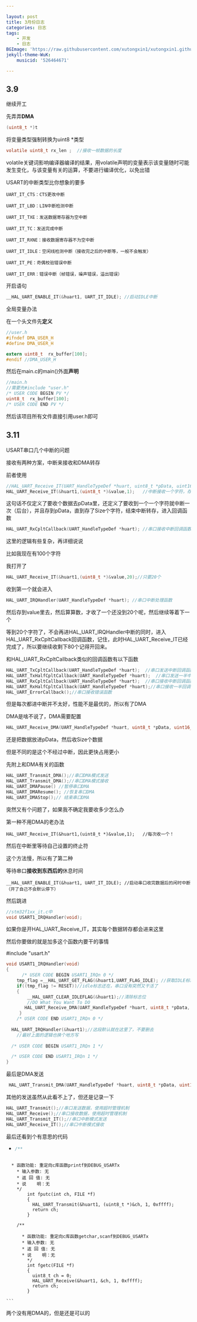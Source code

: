 ```yaml
---

layout: post
title: 3月份日志
categories: 日志
tags: 
    - 开发 
    - 日志
BGImage: 'https://raw.githubusercontent.com/xutongxin1/xutongxin1.github.io/master/asset/%E6%97%A5%E5%BF%97/202020210312152426.png'
jekyll-theme-WuK:
    musicid: '526464671'

---
```


## 3.9

继续开工

先弄弄**DMA**

```c
(uint8_t *)t
```

将变量类型强制转换为uint8 *类型

```c
volatile uint8_t rx_len ;  //接收一帧数据的长度
```

volatile关键词影响编译器编译的结果，用volatile声明的变量表示该变量随时可能发生变化，与该变量有关的运算，不要进行编译优化，以免出错

USART的中断类型比你想象的要多

```
UART_IT_CTS：CTS更改中断

UART_IT_LBD：LIN中断检测中断

UART_IT_TXE：发送数据寄存器为空中断

UART_IT_TC：发送完成中断

UART_IT_RXNE：接收数据寄存器不为空中断

UART_IT_IDLE：空闲线检测中断（接收完之后的中断等，一般不会触发）

UART_IT_PE：奇偶校验错误中断

UART_IT_ERR：错误中断（帧错误，噪声错误，溢出错误）
```

开启语句

```c
__HAL_UART_ENABLE_IT(&huart1, UART_IT_IDLE); //启动IDLE中断
```

全局变量办法

在一个头文件先**定义**

```c
//user.h
#ifndef DMA_USER_H
#define DMA_USER_H

extern uint8_t  rx_buffer[100];
#endif //DMA_USER_H
```

然后在main.c的main()外面**声明**

```c
//main.h
//需要先#include "user.h"
/* USER CODE BEGIN PV */
uint8_t  rx_buffer[100];
/* USER CODE END PV */
```

然后该项目所有文件直接引用user.h即可



## 3.11

USART串口几个中断的问题

接收有两种方案，中断来接收和DMA转存

前者使用

```c
//HAL_UART_Receive_IT(UART_HandleTypeDef *huart, uint8_t *pData, uint16_t Size),如
HAL_UART_Receive_IT(&huart1,(uint8_t *)&value,1);   //中断接收一个字符，存储到value中
```

这句话不仅定义了要收个数据去pData里，还定义了要收到一个一个字符就中断一次（后台），并且存到pData，直到存了Size个字符，结束中断转存，进入回调函数

```c
HAL_UART_RxCpltCallback(UART_HandleTypeDef *huart); //串口接收中断回调函数
```

这里的逻辑有些复杂，再详细说说

比如我现在有100个字符

我打开了

```c
HAL_UART_Receive_IT(&huart1,(uint8_t *)&value,20);//只要20个
```

收到第一个就会进入

```c
HAL_UART_IRQHandler(UART_HandleTypeDef *huart); //串口中断处理函数
```

然后存到value里去，然后算算数，才收了一个还没到20个呢，然后继续等着下一个

等到20个字符了，不会再进HAL_UART_IRQHandler中断的同时，进入HAL_UART_RxCpltCallback回调函数，记住，此时HAL_UART_Receive_IT已经完成了，所以要继续收剩下80个记得开回来。

和HAL_UART_RxCpltCallback类似的回调函数有以下函数

```c
HAL_UART_TxCpltCallback(UART_HandleTypeDef *huart);  //串口发送中断回调函数
HAL_UART_TxHalfCpltCallback(UART_HandleTypeDef *huart);  //串口发送一半中断回调函数（用的较少）
HAL_UART_RxCpltCallback(UART_HandleTypeDef *huart);  //串口接收中断回调函数
HAL_UART_RxHalfCpltCallback(UART_HandleTypeDef *huart);//串口接收一半回调函数（用的较少）
HAL_UART_ErrorCallback();//串口接收错误函数
```

但是每次都进中断并不太好，性能不是最优的，所以有了DMA

DMA是啥不说了，DMA需要配置

```c
HAL_UART_Receive_DMA(UART_HandleTypeDef *huart, uint8_t *pData, uint16_t Size)
```

还是把数据放进pData，然后收Size个数据

但是不同的是这个不经过中断，因此更快占用更小

先附上和DMA有关的函数

```c
HAL_UART_Transmit_DMA();//串口DMA模式发送
HAL_UART_Transmit_DMA();//串口DMA模式接收
HAL_UART_DMAPause() //暂停串口DMA
HAL_UART_DMAResume(); //恢复串口DMA
HAL_UART_DMAStop();// 结束串口DMA
```

突然又有个问题了，如果我不确定我要收多少怎么办

第一种不用DMA的老办法

```
HAL_UART_Receive_IT(&huart1,(uint8_t *)&value,1);   //每次收一个！
```

然后在中断里等待自己设置的终止符

这个方法慢，所以有了第二种

等待串口**接收到东西后的**休息时间

```
__HAL_UART_ENABLE_IT(&huart1, UART_IT_IDLE); //启动串口收完数据后的闲时中断（开了自己不会默认停下）
```

然后跳进

```c
//stm32f1xx_it.c中
void USART1_IRQHandler(void);
```

如果你是开HAL_UART_Receive_IT，其实每个数据转存都会进来这里

然后你要做的就是加多这个函数内要干的事情

#include "usart.h"

```c
void USART1_IRQHandler(void)
{
      /* USER CODE BEGIN USART1_IRQn 0 */
	tmp_flag =__HAL_UART_GET_FLAG(&huart1,UART_FLAG_IDLE); //获取IDLE标志位
	if((tmp_flag != RESET))//idle标志还在，串口没有突然又干活了
	{ 
		__HAL_UART_CLEAR_IDLEFLAG(&huart1);//清除标志位
		//DO What You Want To DO
       HAL_UART_Receive_DMA(UART_HandleTypeDef *huart, uint8_t *pData, uint16_t Size)//重置size的计数！
	 }
    /* USER CODE END USART1_IRQn 0 */
    
  HAL_UART_IRQHandler(&huart1);//这段默认就在这里了，不要删去
    //最好上面的逻辑也换个地方写
    
  /* USER CODE BEGIN USART1_IRQn 1 */

  /* USER CODE END USART1_IRQn 1 */
}
```

最后是DMA发送

```c
 HAL_UART_Transmit_DMA(UART_HandleTypeDef *huart, uint8_t *pData, uint16_t Size)
```

其他的发送虽然从此看不上了，但还是记录一下

```c
HAL_UART_Transmit();//串口发送数据，使用超时管理机制
HAL_UART_Receive();//串口接收数据，使用超时管理机制
HAL_UART_Transmit_IT();//串口中断模式发送
HAL_UART_Receive_IT();//串口中断模式接收
```



最后还看到个有意思的代码

  * ```c
    /**
    ```
```
    
  * 函数功能: 重定向c库函数printf到DEBUG_USARTx
    * 输入参数: 无
    * 返 回 值: 无
    * 说    明：无
    */
        int fputc(int ch, FILE *f)
        {
          HAL_UART_Transmit(&huart1, (uint8_t *)&ch, 1, 0xffff);
          return ch;
        }
    
    /**
    
      * 函数功能: 重定向c库函数getchar,scanf到DEBUG_USARTx
      * 输入参数: 无
      * 返 回 值: 无
      * 说    明：无
        */
        int fgetc(FILE *f)
        {
          uint8_t ch = 0;
          HAL_UART_Receive(&huart1, &ch, 1, 0xffff);
          return ch;
        }
```


    ```

两个没有用DMA的，但是还是可以的

